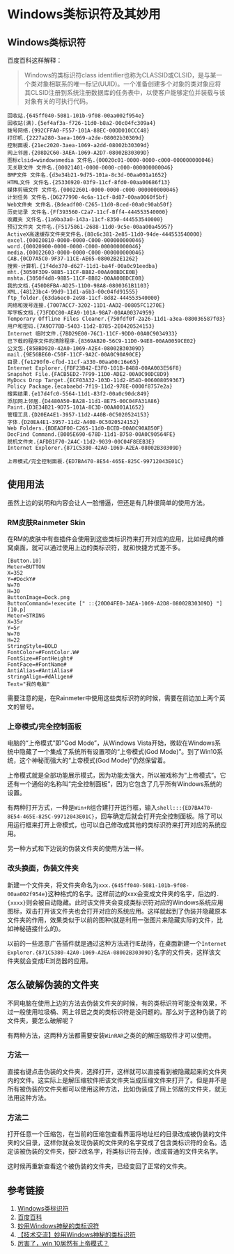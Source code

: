 # Windows类标识符及其妙用

## Windows类标识符

百度百科这样解释：

>Windows的类标识符class identifier也称为CLASSID或CLSID，是与某一个类对象相联系的唯一标记(UUID)。一个准备创建多个对象的类对象应将其CLSID注册到系统注册数据库的任务表中，以使客户能够定位并装载与该对象有关的可执行代码。

<!--more-->
```
回收站.{645ff040-5081-101b-9f08-00aa002f954e}
回收站(满).{5ef4af3a-f726-11d0-b8a2-00c04fc309a4}
拨号网络.{992CFFA0-F557-101A-88EC-00DD010CCC48}
打印机.{2227a280-3aea-1069-a2de-08002b30309d}
控制面板.{21ec2020-3aea-1069-a2dd-08002b30309d}
网上邻居.{208D2C60-3AEA-1069-A2D7-08002B30309D}
图标clsid=windowsmedia 文件名.{00020c01-0000-0000-c000-000000000046}
无关联文件 文件名.{00021401-0000-0000-c000-000000000046}
BMP文件 文件名.{d3e34b21-9d75-101a-8c3d-00aa001a1652}
HTML文件 文件名.{25336920-03f9-11cf-8fd0-00aa00686f13}
媒体剪辑文件 文件名.{00022601-0000-0000-c000-000000000046}
计划任务 文件名.{D6277990-4c6a-11cf-8d87-00aa0060f5bf}
Web文件夹 文件名.{Bdeadf00-C265-11d0-Bced-00a0c90ab50f}
历史记录 文件名.{Ff393560-C2a7-11cf-Bff4-444553540000}
收藏夹 文件名.{1a9ba3a0-143a-11cf-8350-444553540000}
预订文件夹 文件名.{F5175861-2688-11d0-9c5e-00aa00a45957}
ActiveX高速缓存文件夹文件名.{88c6c381-2e85-11d0-94de-444553540000}
excel.{00020810-0000-0000-C000-000000000046}
word.{00020900-0000-0000-C000-000000000046}
media.{00022603-0000-0000-C000-000000000046}
CAB.{0CD7A5C0-9F37-11CE-AE65-08002B2E1262}
搜索-计算机.{1f4de370-d627-11d1-ba4f-00a0c91eedba}
mht.{3050F3D9-98B5-11CF-BB82-00AA00BDCE0B}
mshta.{3050f4d8-98B5-11CF-BB82-00AA00BDCE0B}
我的文档.{450D8FBA-AD25-11D0-98A8-0800361B1103}
XML.{48123bc4-99d9-11d1-a6b3-00c04fd91555}
ftp_folder.{63da6ec0-2e98-11cf-8d82-444553540000}
网络和拨号连接.{7007ACC7-3202-11D1-AAD2-00805FC1270E}
写字板文档.{73FDDC80-AEA9-101A-98A7-00AA00374959}
Temporary Offline Files Cleaner.{750fdf0f-2a26-11d1-a3ea-080036587f03}
用户和密码.{7A9D77BD-5403-11d2-8785-2E0420524153}
Internet 临时文件.{7BD29E00-76C1-11CF-9DD0-00A0C9034933}
已下载的程序文件的清除程序.{8369AB20-56C9-11D0-94E8-00AA0059CE02}
公文包.{85BBD920-42A0-1069-A2E4-08002B30309D}
mail.{9E56BE60-C50F-11CF-9A2C-00A0C90A90CE}
目录.{fe1290f0-cfbd-11cf-a330-00aa00c16e65}
Internet Explorer.{FBF23B42-E3F0-101B-8488-00AA003E56F8}
Snapshot File.{FACB5ED2-7F99-11D0-ADE2-00A0C90DC8D9}
MyDocs Drop Target.{ECF03A32-103D-11d2-854D-006008059367}
Policy Package.{ecabaebd-7f19-11d2-978E-0000f8757e2a}
搜索结果.{e17d4fc0-5564-11d1-83f2-00a0c90dc849}
添加网上邻居.{D4480A50-BA28-11d1-8E75-00C04FA31A86}
Paint.{D3E34B21-9D75-101A-8C3D-00AA001A1652}
管理工具.{D20EA4E1-3957-11d2-A40B-0C5020524153}
字体.{D20EA4E1-3957-11d2-A40B-0C5020524152}
Web Folders.{BDEADF00-C265-11d0-BCED-00A0C90AB50F}
DocFind Command.{B005E690-678D-11d1-B758-00A0C90564FE}
脱机文件夹.{AFDB1F70-2A4C-11d2-9039-00C04F8EEB3E}
Internet Explorer.{871C5380-42A0-1069-A2EA-08002B30309D}

上帝模式/完全控制面板.{ED7BA470-8E54-465E-825C-99712043E01C}
```

## 使用用法

虽然上边的说明和内容会让人一脸懵逼，但还是有几种很简单的使用方法。

### RM皮肤Rainmeter Skin

在RM的皮肤中有些插件会使用到这些类标识符来打开对应的应用，比如经典的蜂窝桌面，就可以通过使用上边的类标识符，就和快捷方式差不多。

```
[Button.10]
Meter=BUTTON
X=352
Y=#DockY#
W=70
H=30
ButtonImage=Dock.png
ButtonCommand=!execute [" ::{20D04FE0-3AEA-1069-A2D8-08002B30309D} "]
[10.p]
Meter=STRING
X=35r
Y=5r
W=70
H=22
StringStyle=BOLD
FontColor=#FontColor.W#
FontSize=#FontHeight#
FontFace=#FontName#
AntiAlias=#AntiAlias#
stringAlign=#dAligen#
Text="我的电脑"
```

需要注意的是，在Rainmeter中使用这些类标识符的时候，需要在前边加上两个英文的冒号。

### 上帝模式/完全控制面板

电脑的“上帝模式”即“God Mode”，从Windows Vista开始，微软在Windows系统中隐藏了一个集成了系统所有设置项的“上帝模式(God Mode)”。到了Win10系统，这个神秘而强大的“上帝模式(God Mode)”仍然保留着。

上帝模式就是全部功能展示模式，因为功能太强大，所以被戏称为“上帝模式”。它还有一个通俗的名称叫“完全控制面板”，因为它包含了几乎所有Windows系统的设置。

有两种打开方式，一种是`Win+R`组合建打开运行框，输入`shell:::{ED7BA470-8E54-465E-825C-99712043E01C}`，回车确定后就会打开完全控制面板。除了可以用运行框来打开上帝模式，也可以自己修改成其他的类标识符来打开对应的系统应用。

另一种方式和下边说的伪装文件夹的使用方法一样。

### 改头换面，伪装文件夹

新建一个文件夹，将文件夹命名为`xxx.{645ff040-5081-101b-9f08-00aa002f954e}`这种格式的名字。这样前边的xxx会变成文件夹的名字，后边的`.{xxxx}`则会被自动隐藏。此时该文件夹会变成类标识符对应的Windows系统应用图标，双击打开该文件夹也会打开对应的系统应用。这样就起到了伪装并隐藏原本文件夹的作用，效果类似于以前的图种(就是利用一张图片来隐藏实际的文件，比如神秘链接什么的)。

以前的一些恶意广告插件就是通过这种方法进行IE劫持，在桌面新建一个`Internet Explorer.{871C5380-42A0-1069-A2EA-08002B30309D}`名字的文件夹，这样该文件夹就会变成IE浏览器的应用。

## 怎么破解伪装的文件夹

不同电脑在使用上边的方法去伪装文件夹的时候，有的类标识符可能没有效果，不过一般使用垃圾桶、网上邻居之类的类标识符是没问题的。那么对于这种伪装了的文件夹，要怎么破解呢？

有两种方法，这两种方法都需要安装`WinRAR`之类的的解压缩软件才可以使用。

### 方法一

直接右键点击伪装的文件夹，选择打开，这样就可以直接看到被隐藏起来的文件夹内的文件。这实际上是解压缩软件把该文件夹当成压缩文件来打开了。但是并不是所有被伪装的文件夹都可以使用这种方法，比如伪装成了网上邻居的文件夹，就无法用这种方法。

### 方法二

打开任意一个压缩包，在当前的压缩包查看界面将地址栏的目录改成被伪装的文件夹的父目录，这样你就会发现伪装的文件夹的名字变成了包含类标识符的全名。选定该被伪装的文件夹，按F2改名字，将类标识符去掉，改成普通的文件夹名字。

这时候再重新查看这个被伪装的文件夹，已经变回了正常的文件夹。

## 参考链接

1. [Windows类标识符](https://blog.csdn.net/iteye_4760/article/details/82132257)
2. [百度百科](https://baike.baidu.com/item/%E7%B1%BB%E6%A0%87%E8%AF%86%E7%AC%A6/3351394)
3. [妙用Windows神秘的类标识符](https://blog.csdn.net/freexploit/article/details/574868)
4. [【技术交流】妙用Windows神秘的类标识符](http://tieba.baidu.com/p/1047497787)
5. [厉害了，win 10居然有上帝模式？](http://www.360doc.com/content/17/1128/09/49166531_707795854.shtml)